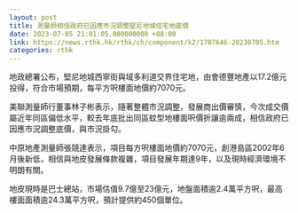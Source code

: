 ```yaml
---
layout: post
title: 測量師相信政府已因應市況調整堅尼地城住宅地底價
date: 2023-07-05 21:01:05.000000000 +08:00
link: https://news.rthk.hk/rthk/ch/component/k2/1707646-20230705.htm
categories: rthk
---
```


地政總署公布，堅尼地城西寧街與域多利道交界住宅地，由會德豐地產以17.2億元投得，符合市場預期，每平方呎樓面地價約7070元。

美聯測量師行董事林子彬表示，隨著整體市況調整，發展商出價審慎，今次成交價屬近年同區偏低水平，較去年底批出同區蚊型地樓面呎價折讓逾兩成，相信政府已因應市況調整底價，與市況掛勾。

中原地產測量師張競達表示，項目每方呎樓面地價約7070元，創港島區2002年6月後新低，相信與地皮發展條款複雜，項目發展年期達9年，以及現時經濟環境不明朗有關。
 
地皮現時是巴士總站，市場估值9.7億至23億元，地盤面積逾2.4萬平方呎，最高樓面面積逾24.3萬平方呎，預計提供約450個單位。
